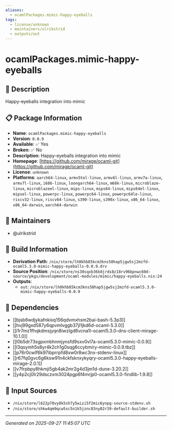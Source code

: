 ```yaml
---
aliases:
  - ocamlPackages.mimic-happy-eyeballs
tags:
  - license/unknown
  - maintainers/ulrikstrid
  - outputs/out
---
```


# ocamlPackages.mimic-happy-eyeballs

## 📝 Description

Happy-eyeballs integration into mimic

## 📋 Package Information

- **Name**: `ocamlPackages.mimic-happy-eyeballs`
- **Version**: `0.0.9`
- **Available**: ✅ Yes
- **Broken**: ✅ No
- **Description**: Happy-eyeballs integration into mimic
- **Homepage**: [https://github.com/mirage/ocaml-git](https://github.com/mirage/ocaml-git)
- **License**: `unknown`
- **Platforms**: `aarch64-linux`, `armv5tel-linux`, `armv6l-linux`, `armv7a-linux`, `armv7l-linux`, `i686-linux`, `loongarch64-linux`, `m68k-linux`, `microblaze-linux`, `microblazeel-linux`, `mips-linux`, `mips64-linux`, `mips64el-linux`, `mipsel-linux`, `powerpc-linux`, `powerpc64-linux`, `powerpc64le-linux`, `riscv32-linux`, `riscv64-linux`, `s390-linux`, `s390x-linux`, `x86_64-linux`, `x86_64-darwin`, `aarch64-darwin`
## 👥 Maintainers

- @ulrikstrid


## 🔧 Build Information

- **Derivation Path**: `/nix/store/lh0khb85kcm3kns58hap5jgw5sj2mzfd-ocaml5.3.0-mimic-happy-eyeballs-0.0.9.drv`
- **Source Position**: `/nix/store/ns30sqxb36k8jrds8z18rv96bpnwc60d-source/pkgs/development/ocaml-modules/mimic/happy-eyeballs.nix:24`
- **Outputs**:
  - `out`:  `/nix/store/lh0khb85kcm3kns58hap5jgw5sj2mzfd-ocaml5.3.0-mimic-happy-eyeballs-0.0.9`

## 🔗 Dependencies

- [[bjsb6wdjykafnkixq156qdvmxhsm2bai-bash-5.3p3]]
- [[hvj99gxd587y6qpvmlvggb37jl1jkd6d-ocaml-5.3.0]]
- [[i1r7mz1fhqkdmsjyqn8iwzlgd6vcna1l-ocaml5.3.0-dns-client-mirage-10.1.0]]
- [[l0b5dr73sgpxmbhnmjynsfd9sxv0vl7a-ocaml5.3.0-mimic-0.0.9]]
- [[l3qsymh5s8yr4k2ch1g0sqg6ccybmiry-mimic-0.0.9.tbz]]
- [[p76r0cwlf6k97ibprrpfd8xw0r8wc3nx-stdenv-linux]]
- [[r67fq0gvc6g6ksw91n4ckfsknxykyqry-ocaml5.3.0-happy-eyeballs-mirage-2.0.1]]
- [[v7frpbpy8hkmji5gb4ak2mr2g4d3jm1d-dune-3.20.2]]
- [[y4p2cj0lr29dsczxm3024pgp6f4mrjp0-ocaml5.3.0-findlib-1.9.8]]

## 📁 Input Sources

- `/nix/store/l622p70vy8k5sh7y5wizi5f2mic6ynpg-source-stdenv.sh`
- `/nix/store/shkw4qm9qcw5sc5n1k5jznc83ny02r39-default-builder.sh`

---
*Generated on 2025-09-27 11:45:07 UTC*

